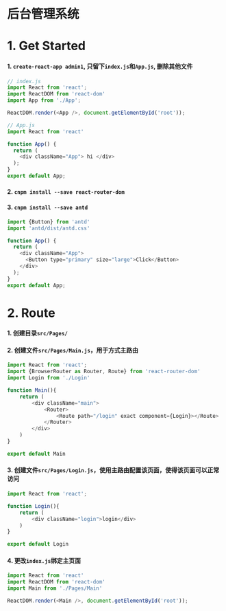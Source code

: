 

# 后台管理系统


# 1. Get Started

#### 1. `create-react-app admin1`, 只留下`index.js`和`App.js`, 删除其他文件

```javascript
// index.js
import React from 'react';
import ReactDOM from 'react-dom'
import App from './App';

ReactDOM.render(<App />, document.getElementById('root'));
```

```javascript
// App.js
import React from 'react'

function App() {
  return (
    <div className="App"> hi </div>
  );
}
export default App;
```

#### 2. `cnpm install --save react-router-dom`

#### 3. `cnpm install --save antd`
```javascript
import {Button} from 'antd'
import 'antd/dist/antd.css'

function App() {
  return (
    <div className="App">
      <Button type="primary" size="large">Click</Button>
    </div>
  );
}
export default App;
```


# 2. Route

#### 1. 创建目录`src/Pages/`
#### 2. 创建文件`src/Pages/Main.js`，用于方式主路由
```javascript
import React from 'react';
import {BrowserRouter as Router, Route} from 'react-router-dom'
import Login from './Login'

function Main(){
    return (
        <div className="main">
            <Router>
                <Route path="/login" exact component={Login}></Route>
            </Router>
        </div>
    )
}

export default Main
```
#### 3. 创建文件`src/Pages/Login.js`，使用主路由配置该页面，使得该页面可以正常访问

```javascript
import React from 'react';

function Login(){
    return (
        <div className="login">login</div>
    )
}

export default Login
```

#### 4. 更改`index.js`绑定主页面
```javascript
import React from 'react'
import ReactDOM from 'react-dom'
import Main from './Pages/Main'

ReactDOM.render(<Main />, document.getElementById('root'));
```














